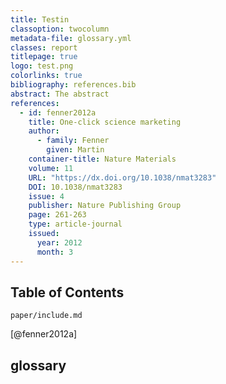 ```yaml
---
title: Testin
classoption: twocolumn
metadata-file: glossary.yml
classes: report
titlepage: true
logo: test.png
colorlinks: true
bibliography: references.bib
abstract: The abstract
references:
  - id: fenner2012a
    title: One-click science marketing
    author:
      - family: Fenner
        given: Martin
    container-title: Nature Materials
    volume: 11
    URL: "https://dx.doi.org/10.1038/nmat3283"
    DOI: 10.1038/nmat3283
    issue: 4
    publisher: Nature Publishing Group
    page: 261-263
    type: article-journal
    issued:
      year: 2012
      month: 3
---
```


## Table of Contents


``` {.include}
paper/include.md
```


[@fenner2012a]

## glossary
